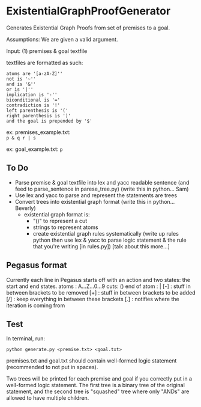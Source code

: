 # ExistentialGraphProofGenerator
Generates Existential Graph Proofs from set of premises to a goal.

Assumptions: We are given a valid argument.

Input: (1) premises & goal textfile

  textfiles are formatted as such:

    atoms are '[a-zA-Z]''
    not is '~''
    and is '&''
    or is '|''
    implication is '-''
    biconditional is '='
    contradiction is '!'
    left parenthesis is '('
    right parenthesis is ')'
    and the goal is prepended by '$'

  ex: premises_example.txt:       
          `p & q
          r | s`

  ex: goal_example.txt:
          `p`

## To Do
- Parse premise & goal textfile into lex and yacc readable sentence (and feed to parse_sentence in parese_tree.py) (write this in python... Sam)
- Use lex and yacc to parse and represent the statements are trees
- Convert trees into existential graph format (write this in python... Beverly)
  - existential graph format is:
    - "()" to represent a cut
    - strings to represent atoms
    - create existential graph rules systematically (write up rules python then use lex & yacc to parse logic statement & the rule that you're writing [in rules.py]) [talk about this more...]

## Pegasus format
Currently each line in Pegasus starts off with an action and two states: the start and end states.
atoms : A...Z...0...9
cuts: ()
end of atom : |
[-] : stuff in between brackets to be removed
[+] : stuff in between brackets to be added
[/] : keep everything in between these brackets
[.] : notifies where the iteration is coming from

## Test
In terminal, run:

`python generate.py <premise.txt> <goal.txt>`

premises.txt and goal.txt should contain well-formed logic statement (recommended to not put in spaces).

Two trees will be printed for each premise and goal if you correctly put in a well-formed logic statement.  The first tree is a binary tree of the original statement, and the second tree is "squashed" tree where only "ANDs" are allowed to have multiple children.
